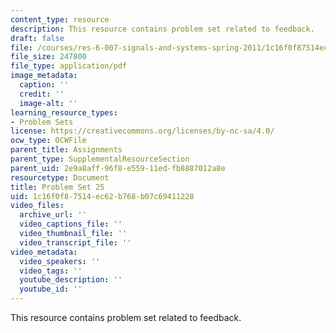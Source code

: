 ```yaml
---
content_type: resource
description: This resource contains problem set related to feedback.
draft: false
file: /courses/res-6-007-signals-and-systems-spring-2011/1c16f0f87514ec62b768b07c69411228_MITRES_6_007S11_hw25.pdf
file_size: 247800
file_type: application/pdf
image_metadata:
  caption: ''
  credit: ''
  image-alt: ''
learning_resource_types:
- Problem Sets
license: https://creativecommons.org/licenses/by-nc-sa/4.0/
ocw_type: OCWFile
parent_title: Assignments
parent_type: SupplementalResourceSection
parent_uid: 2e9a8aff-96f8-e559-11ed-fb8887012a8e
resourcetype: Document
title: Problem Set 25
uid: 1c16f0f8-7514-ec62-b768-b07c69411228
video_files:
  archive_url: ''
  video_captions_file: ''
  video_thumbnail_file: ''
  video_transcript_file: ''
video_metadata:
  video_speakers: ''
  video_tags: ''
  youtube_description: ''
  youtube_id: ''
---
```

This resource contains problem set related to feedback.